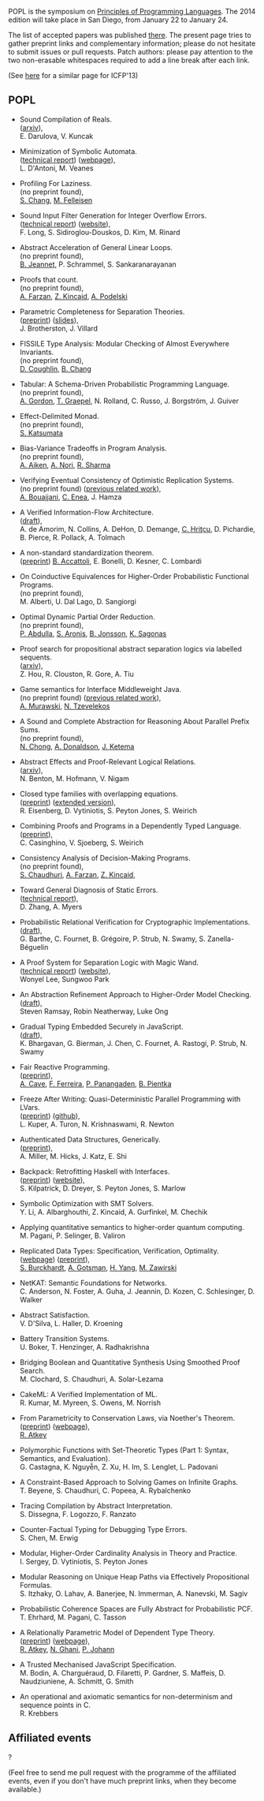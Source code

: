 POPL is the symposium on [Principles of Programming Languages](http://popl.mpi-sws.org/2014/).
The 2014 edition will take place in San Diego, from January 22 to January 24.

The list of accepted papers was published
[there](http://popl.mpi-sws.org/2014/accepted.html). The present page
tries to gather preprint links and complementary information; please
do not hesitate to submit issues or pull requests. Patch authors:
please pay attention to the two non-erasable whitespaces required to
add a line break after each link.

(See [here](https://github.com/gasche/icfp2013-papers) for a similar page for ICFP'13)

## POPL


- Sound Compilation of Reals.   
  ([arxiv](http://arxiv.org/abs/1309.2511)),  
  E. Darulova, V. Kuncak

- Minimization of Symbolic Automata.   
  ([technical report](http://research.microsoft.com/pubs/192090/MSR-TR-2013-48.pdf))
  ([webpage](http://research.microsoft.com/apps/pubs/default.aspx?id=192090)),  
  L. D'Antoni, M. Veanes

- Profiling For Laziness.   
  (no preprint found),  
  [S. Chang](http://www.ccs.neu.edu/home/stchang/), [M. Felleisen](http://www.ccs.neu.edu/home/matthias/)

- Sound Input Filter Generation for Integer Overflow Errors.   
  ([technical report](http://dspace.mit.edu/bitstream/handle/1721.1/79827/MIT-CSAIL-TR-2013-018.pdf))
  ([website](http://dspace.mit.edu/handle/1721.1/79827)),  
  F. Long, S. Sidiroglou-Douskos, D. Kim, M. Rinard

- Abstract Acceleration of General Linear Loops.   
  (no preprint found),  
  [B. Jeannet](http://pop-art.inrialpes.fr/~bjeannet/), P. Schrammel, S. Sankaranarayanan

- Proofs that count.   
  (no preprint found),  
  [A. Farzan](http://www.cs.toronto.edu/~azadeh/research/research.html),
  [Z. Kincaid](http://www.cs.toronto.edu/~zkincaid/),
  [A. Podelski](http://swt.informatik.uni-freiburg.de/staff/podelski)

- Parametric Completeness for Separation Theories.   
  ([preprint](http://www0.cs.ucl.ac.uk/staff/j.villard/pub/hybbi-BV13.pdf))
  ([slides](http://www0.cs.ucl.ac.uk/staff/J.Brotherston/slides/oxford_aug13.pdf)),  
  J. Brotherston, J. Villard

- FISSILE Type Analysis: Modular Checking of Almost Everywhere Invariants.   
  (no preprint found),  
  [D. Coughlin](www.cs.colorado.edu/~coughlid), [B. Chang](http://www.cs.colorado.edu/~bec/)

- Tabular: A Schema-Driven Probabilistic Programming Language.   
  (no preprint found),  
  [A. Gordon](https://skydrive.live.com/view.aspx/adg?cid=c6149b019d236bf5),
  [T. Graepel](http://research.microsoft.com/en-us/people/thoreg/),
  N. Rolland, C. Russo, J. Borgström, J. Guiver

- Effect-Delimited Monad.   
  (no preprint found),  
  [S. Katsumata](http://www.kurims.kyoto-u.ac.jp/~sinya/index-e.html)

- Bias-Variance Tradeoffs in Program Analysis.   
  (no preprint found),  
  [A. Aiken](http://theory.stanford.edu/~aiken/),
  [A. Nori](http://research.microsoft.com/en-us/people/adityan/),
  [R. Sharma](http://www.stanford.edu/~sharmar/)

- Verifying Eventual Consistency of Optimistic Replication Systems.   
  (no preprint found)
  ([previous related work](http://www.liafa.univ-paris-diderot.fr/~cenea/esop2013-lin-long.pdf)),  
  [A. Bouajjani](http://www.liafa.jussieu.fr/~abou/), [C. Enea](http://www.liafa.univ-paris-diderot.fr/~cenea/), J. Hamza

- A Verified Information-Flow Architecture.   
  ([draft](http://www.infsec.cs.uni-saarland.de/~hritcu/publications/verified-ifc-draft.pdf)),  
  A. de Amorim, N. Collins, A. DeHon, D. Demange,
  [C. Hriţcu](http://www.infsec.cs.uni-saarland.de/~hritcu/),
  D. Pichardie, B. Pierce, R. Pollack, A. Tolmach

- A non-standard standardization theorem.   
  ([preprint](https://sites.google.com/site/beniaminoaccattoli/popl2014-submitted_version.pdf))
  [B. Accattoli](https://sites.google.com/site/beniaminoaccattoli/),
  E. Bonelli, D. Kesner, C. Lombardi

- On Coinductive Equivalences for Higher-Order Probabilistic Functional Programs.   
  (no preprint found),  
  M. Alberti, U. Dal Lago, D. Sangiorgi

- Optimal Dynamic Partial Order Reduction.   
  (no preprint found),  
  [P. Abdulla](http://user.it.uu.se/~parosh/),
  [S. Aronis](http://www.it.uu.se/katalog/staar721),
  [B. Jonsson](http://user.it.uu.se/~bengt/),
  [K. Sagonas](http://user.it.uu.se/~kostis/)

- Proof search for propositional abstract separation logics via labelled sequents.   
  ([arxiv](http://arxiv.org/abs/1307.5592)),  
  Z. Hou, R. Clouston, R. Gore, A. Tiu

- Game semantics for Interface Middleweight Java.   
  (no preprint found)
  ([previous related work](http://www.tzevelekos.org/papers/etaps13-cr.pdf)),  
  [A. Murawski](http://www2.warwick.ac.uk/fac/sci/dcs/people/andrzej_murawski/),
  [N. Tzevelekos](http://www.tzevelekos.org/)

- A Sound and Complete Abstraction for Reasoning About Parallel Prefix Sums.   
  (no preprint found),  
  [N. Chong](http://www.doc.ic.ac.uk/~nyc04/),
  [A. Donaldson](http://www.doc.ic.ac.uk/~afd/),
  [J. Ketema](http://www.ketema.eu/)

- Abstract Effects and Proof-Relevant Logical Relations.   
  ([arxiv](http://arxiv.org/abs/1212.5692)),  
  N. Benton, M. Hofmann, V. Nigam

- Closed type families with overlapping equations.   
  ([preprint](https://research.microsoft.com/en-us/um/people/simonpj/papers/ext-f/axioms.pdf))
  ([extended version](https://research.microsoft.com/en-us/um/people/simonpj/papers/ext-f/axioms-extended.pdf)),   
  R. Eisenberg, D. Vytiniotis, S. Peyton Jones, S. Weirich

- Combining Proofs and Programs in a Dependently Typed Language.   
  ([preprint](http://www.seas.upenn.edu/~sweirich/papers/modal.pdf)),  
  C. Casinghino, V. Sjoeberg, S. Weirich

- Consistency Analysis of Decision-Making Programs.   
  (no preprint found),  
  [S. Chaudhuri](http://www.cs.rice.edu/~sc40/),
  [A. Farzan](http://www.cs.toronto.edu/~azadeh/research/research.html),
  [Z. Kincaid](http://www.cs.toronto.edu/~zkincaid/),
  
- Toward General Diagnosis of Static Errors.   
  ([technical report](http://ecommons.library.cornell.edu/bitstream/1813/33742/2/diagnosis-tr.pdf)),  
  D. Zhang, A. Myers

- Probabilistic Relational Verification for Cryptographic Implementations.   
  ([draft](http://research.microsoft.com/pubs/179317/rfstar.pdf)),  
  G. Barthe, C. Fournet, B. Grégoire, P. Strub, N. Swamy, S. Zanella-Béguelin

- A Proof System for Separation Logic with Magic Wand.   
  ([technical report](http://pl.postech.ac.kr/SL/))
  ([website](http://pl.postech.ac.kr/SL/)),  
  Wonyel Lee, Sungwoo Park

- An Abstraction Refinement Approach to Higher-Order Model Checking.   
  ([draft](http://hopa.cs.rhul.ac.uk/files/submissions/hopa2013_submission_4.pdf)),  
  Steven Ramsay, Robin Neatherway, Luke Ong

- Gradual Typing Embedded Securely in JavaScript.   
  ([draft](http://research.microsoft.com/en-us/um/people/nswamy/papers/gradual-typing-embedded-securely-in-javascript-draft.pdf)),  
  K. Bhargavan, G. Bierman, J. Chen, C. Fournet, A. Rastogi, P. Strub, N. Swamy

- Fair Reactive Programming.   
  ([preprint](http://cs.mcgill.ca/~acave1/papers/fair-reactive.pdf)),  
  [A. Cave](http://cs.mcgill.ca/~acave1),
  [F. Ferreira](http://cs.mcgill.ca/~fferre8/),
  [P. Panangaden](http://www.cs.mcgill.ca/~prakash/),
  [B. Pientka](http://www.cs.mcgill.ca/~bpientka/)

- Freeze After Writing: Quasi-Deterministic Parallel Programming with LVars.   
  ([preprint](http://www.cs.indiana.edu/~lkuper/papers/2013-lvish-draft.pdf))
  ([github](https://github.com/iu-parfunc/lvars)),  
  L. Kuper, A. Turon, N. Krishnaswami, R. Newton

- Authenticated Data Structures, Generically.   
  ([preprint](http://www.cs.umd.edu/~mwh/papers/gpads.pdf)),  
  A. Miller, M. Hicks, J. Katz, E. Shi

- Backpack: Retrofitting Haskell with Interfaces.   
  ([preprint](http://www.mpi-sws.org/~skilpat/backpack/backpack-paper.pdf))
  ([website](http://www.mpi-sws.org/~skilpat/backpack/)),  
  S. Kilpatrick, D. Dreyer, S. Peyton Jones, S. Marlow

- Symbolic Optimization with SMT Solvers.   
  Y. Li, A. Albarghouthi, Z. Kincaid, A. Gurfinkel, M. Chechik

- Applying quantitative semantics to higher-order quantum computing.   
  M. Pagani, P. Selinger, B. Valiron

- Replicated Data Types: Specification, Verification, Optimality.  
  ([webpage](http://research.microsoft.com/apps/pubs/default.aspx?id=201602))
  ([preprint](http://research.microsoft.com/pubs/201602/submitted-ext.pdf)),  
  [S. Burckhardt](http://research.microsoft.com/en-us/people/sburckha/),
  [A. Gotsman](http://software.imdea.org/~gotsman/),
  [H. Yang](http://www.cs.ox.ac.uk/people/hongseok.yang/Public/Home.html),
  [M. Zawirski](http://www.lip6.fr/actualite/personnes-fiche.php?ident=D1120&LANG=en) 

- NetKAT: Semantic Foundations for Networks.   
  C. Anderson, N. Foster, A. Guha, J. Jeannin, D. Kozen, C. Schlesinger, D. Walker

- Abstract Satisfaction.   
  V. D'Silva, L. Haller, D. Kroening

- Battery Transition Systems.   
  U. Boker, T. Henzinger, A. Radhakrishna

- Bridging Boolean and Quantitative Synthesis Using Smoothed Proof Search.   
  M. Clochard, S. Chaudhuri, A. Solar-Lezama

- CakeML: A Verified Implementation of ML.   
  R. Kumar, M. Myreen, S. Owens, M. Norrish

- From Parametricity to Conservation Laws, via Noether's Theorem.   
  ([preprint](http://bentnib.org/conservation-laws.pdf))
  ([webpage](http://bentnib.org/conservation-laws.html)),  
  [R. Atkey](http://bentnib.org/)

- Polymorphic Functions with Set-Theoretic Types (Part 1: Syntax, Semantics, and Evaluation).   
  G. Castagna, K. Nguyễn, Z. Xu, H. Im, S. Lenglet, L. Padovani

- A Constraint-Based Approach to Solving Games on Infinite Graphs.   
  T. Beyene, S. Chaudhuri, C. Popeea, A. Rybalchenko

- Tracing Compilation by Abstract Interpretation.   
  S. Dissegna, F. Logozzo, F. Ranzato

- Counter-Factual Typing for Debugging Type Errors.   
  S. Chen, M. Erwig

- Modular, Higher-Order Cardinality Analysis in Theory and Practice.   
  I. Sergey, D. Vytiniotis, S. Peyton Jones

- Modular Reasoning on Unique Heap Paths via Effectively Propositional Formulas.   
  S. Itzhaky, O. Lahav, A. Banerjee, N. Immerman, A. Nanevski, M. Sagiv

- Probabilistic Coherence Spaces are Fully Abstract for Probabilistic PCF.   
  T. Ehrhard, M. Pagani, C. Tasson

- A Relationally Parametric Model of Dependent Type Theory.   
  ([preprint](http://bentnib.org/dtt-parametricity.pdf))
  ([webpage](http://bentnib.org/dtt-parametricity.html)),  
  [R. Atkey](http://bentnib.org/),
  [N. Ghani](https://personal.cis.strath.ac.uk/neil.ghani/),
  [P. Johann](https://personal.cis.strath.ac.uk/patricia.johann/)

- A Trusted Mechanised JavaScript Specification.   
  M. Bodin, A. Charguéraud, D. Filaretti, P. Gardner, S. Maffeis, D. Naudziuniene, A. Schmitt, G. Smith

- An operational and axiomatic semantics for non-determinism and sequence points in C.   
  R. Krebbers


## Affiliated events

?

(Feel free to send me pull request with the programme of the
affiliated events, even if you don't have much preprint links, when
they become available.)
